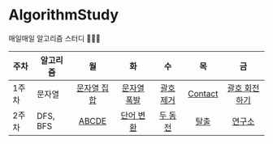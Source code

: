 # AlgorithmStudy

매일매일 알고리즘 스터디 👩‍💻🔥

| 주차  | 알고리즘 |                          월                          | 화  | 수  | 목  | 금  |
| ----- | -------- | :--------------------------------------------------: | :-: | :-: | :-: | :-: |
| 1주차 | 문자열   | [문자열 집합](https://www.acmicpc.net/problem/14425) |  [문자열 폭발](https://www.acmicpc.net/problem/9935)  |  [괄호 제거](https://www.acmicpc.net/problem/2800)   |  [Contact](https://www.acmicpc.net/problem/1013)   |  [괄호 회전하기](https://school.programmers.co.kr/learn/courses/30/lessons/76502)   |
| 2주차 | DFS, BFS   | [ABCDE](https://www.acmicpc.net/problem/13023) |  [단어 변환](https://school.programmers.co.kr/learn/courses/30/lessons/43163)  |  [두 동전](https://www.acmicpc.net/problem/16197)   |  [탈출](https://www.acmicpc.net/problem/3055)   |  [연구소](https://www.acmicpc.net/problem/14502)   |
